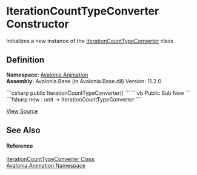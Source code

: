 # IterationCountTypeConverter Constructor


Initializes a new instance of the <a href="T_Avalonia_Animation_IterationCountTypeConverter">IterationCountTypeConverter</a> class



## Definition
**Namespace:** <a href="N_Avalonia_Animation">Avalonia.Animation</a>  
**Assembly:** Avalonia.Base (in Avalonia.Base.dll) Version: 11.2.0

<Tabs groupId="api-code-preview">
<TabItem value="csharp" label="C#">
```csharp
public IterationCountTypeConverter()
```
</TabItem>
<TabItem value="vb" label="VB">
```vb
Public Sub New
```
</TabItem>
<TabItem value="fsharp" label="F#">
```fsharp
new : unit -> IterationCountTypeConverter
```
</TabItem>
</Tabs>



<a href="https://github.com/AvaloniaUI/Avalonia/tree/master/src/Avalonia.Base/Animation/IterationCountTypeConverter.cs" title="View the source code">View Source</a>



## See Also


#### Reference
<a href="T_Avalonia_Animation_IterationCountTypeConverter">IterationCountTypeConverter Class</a>  
<a href="N_Avalonia_Animation">Avalonia.Animation Namespace</a>  

